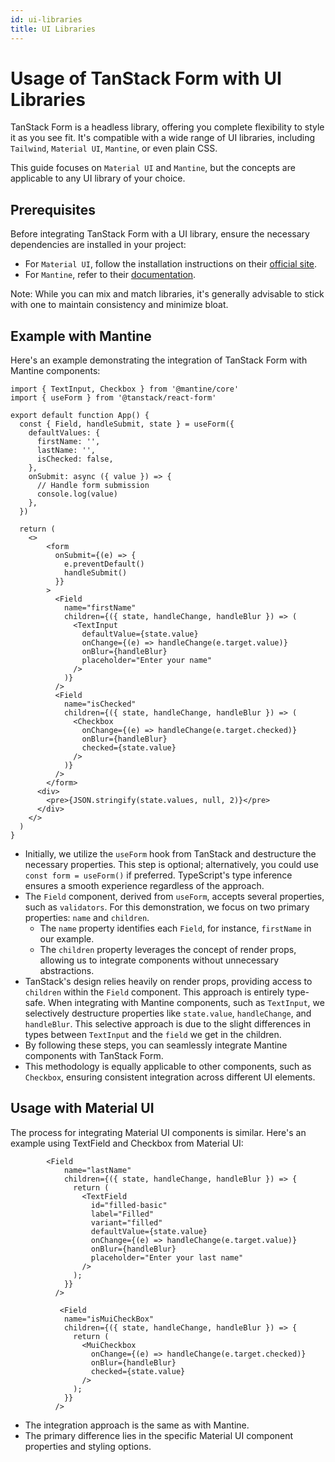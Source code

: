 ```yaml
---
id: ui-libraries
title: UI Libraries
---
```


# Usage of TanStack Form with UI Libraries

TanStack Form is a headless library, offering you complete flexibility to style it as you see fit. It's compatible with a wide range of UI libraries, including `Tailwind`, `Material UI`, `Mantine`, or even plain CSS.

This guide focuses on `Material UI` and `Mantine`, but the concepts are applicable to any UI library of your choice.

## Prerequisites

Before integrating TanStack Form with a UI library, ensure the necessary dependencies are installed in your project:

- For `Material UI`, follow the installation instructions on their [official site](https://mui.com/material-ui/getting-started/).
- For `Mantine`, refer to their [documentation](https://mantine.dev/).

Note: While you can mix and match libraries, it's generally advisable to stick with one to maintain consistency and minimize bloat.

## Example with Mantine

Here's an example demonstrating the integration of TanStack Form with Mantine components:

```tsx
import { TextInput, Checkbox } from '@mantine/core'
import { useForm } from '@tanstack/react-form'

export default function App() {
  const { Field, handleSubmit, state } = useForm({
    defaultValues: {
      firstName: '',
      lastName: '',
      isChecked: false,
    },
    onSubmit: async ({ value }) => {
      // Handle form submission
      console.log(value)
    },
  })

  return (
    <>
        <form
          onSubmit={(e) => {
            e.preventDefault()
            handleSubmit()
          }}
        >
          <Field
            name="firstName"
            children={({ state, handleChange, handleBlur }) => (
              <TextInput
                defaultValue={state.value}
                onChange={(e) => handleChange(e.target.value)}
                onBlur={handleBlur}
                placeholder="Enter your name"
              />
            )}
          />
          <Field
            name="isChecked"
            children={({ state, handleChange, handleBlur }) => (
              <Checkbox
                onChange={(e) => handleChange(e.target.checked)}
                onBlur={handleBlur}
                checked={state.value}
              />
            )}
          />
        </form>
      <div>
        <pre>{JSON.stringify(state.values, null, 2)}</pre>
      </div>
    </>
  )
}
```

- Initially, we utilize the `useForm` hook from TanStack and destructure the necessary properties. This step is optional; alternatively, you could use `const form = useForm()` if preferred. TypeScript's type inference ensures a smooth experience regardless of the approach.
- The `Field` component, derived from `useForm`, accepts several properties, such as `validators`. For this demonstration, we focus on two primary properties: `name` and `children`.
  - The `name` property identifies each `Field`, for instance, `firstName` in our example.
  - The `children` property leverages the concept of render props, allowing us to integrate components without unnecessary abstractions.
- TanStack's design relies heavily on render props, providing access to `children` within the `Field` component. This approach is entirely type-safe. When integrating with Mantine components, such as `TextInput`, we selectively destructure properties like `state.value`, `handleChange`, and `handleBlur`. This selective approach is due to the slight differences in types between `TextInput` and the `field` we get in the children.
- By following these steps, you can seamlessly integrate Mantine components with TanStack Form.
- This methodology is equally applicable to other components, such as `Checkbox`, ensuring consistent integration across different UI elements.

## Usage with Material UI

The process for integrating Material UI components is similar. Here's an example using TextField and Checkbox from Material UI:

```tsx
        <Field
            name="lastName"
            children={({ state, handleChange, handleBlur }) => {
              return (
                <TextField
                  id="filled-basic"
                  label="Filled"
                  variant="filled"
                  defaultValue={state.value}
                  onChange={(e) => handleChange(e.target.value)}
                  onBlur={handleBlur}
                  placeholder="Enter your last name"
                />
              );
            }}
          />

           <Field
            name="isMuiCheckBox"
            children={({ state, handleChange, handleBlur }) => {
              return (
                <MuiCheckbox
                  onChange={(e) => handleChange(e.target.checked)}
                  onBlur={handleBlur}
                  checked={state.value}
                />
              );
            }}
          />

```

- The integration approach is the same as with Mantine.
- The primary difference lies in the specific Material UI component properties and styling options.
